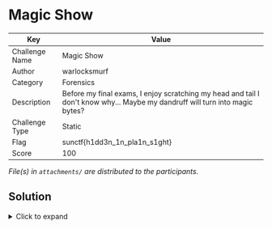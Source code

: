 # Magic Show

| Key            | Value                                                                                                                        |
|----------------|------------------------------------------------------------------------------------------------------------------------------|
| Challenge Name | Magic Show                                                                                                                   |
| Author         | warlocksmurf                                                                                                                 |
| Category       | Forensics                                                                                                                    |
| Description    | Before my final exams, I enjoy scratching my head and tail I don't know why... Maybe my dandruff will turn into magic bytes? |
| Challenge Type | Static                                                                                                                       |
| Flag           | sunctf{h1dd3n_1n_pla1n_s1ght}                                                                                                |
| Score          | 100                                                                                                                          |

*File(s) in `attachments/` are distributed to the participants.*

## Solution

<details>
<summary>Click to expand</summary>

1) Fix the header and tail hex value of the PNG file.

   ![sol1](docs/sol1.png)

2) Scan the QR code in the fixed PNG file

   ![sol2](docs/sol2.png)

</details>
